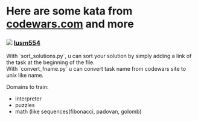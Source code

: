<h1> Here are some kata from <a href="https://codewars.com">codewars.com</a> and more</h1>
<h3>
  <img src="https://www.codewars.com/users/lusm554/badges/micro"> </img>
  <a href="https://www.codewars.com/users/lusm554">lusm554</a> 
</h3>
With `sort_solutions.py`, u can sort your solution by simply adding a link of the task at the beginning of the file. <br>
With `convert_fname.py` u can convert task name from codewars site to unix like name.

Domains to train:
- interpreter
- puzzles
- math (like sequences(fibonacci, padovan, golomb)

